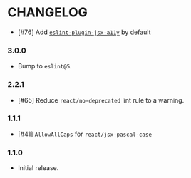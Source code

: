 # CHANGELOG

- [#76] Add [`eslint-plugin-jsx-a11y`](https://www.npmjs.com/package/eslint-plugin-jsx-a11y) by default

### 3.0.0

- Bump to `eslint@5`.

### 2.2.1

- [#65] Reduce `react/no-deprecated` lint rule to a warning.

### 1.1.1

- [#41] `AllowAllCaps` for `react/jsx-pascal-case`

### 1.1.0

- Initial release.
